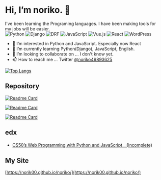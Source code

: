 # Hi, I’m noriko. 👋

I've been learning the Programing languages. I have been making tools for my jobs will be easier.   
![Python](https://img.shields.io/badge/Python-3.7.7-3776ab.svg)
![Django](https://img.shields.io/badge/Django-3.2-0C4B33.svg)
![DRF](https://img.shields.io/badge/DRF-3.12.4-A30000.svg)
![JavaScript](https://img.shields.io/badge/JavaScript-ES6-04AA6D.svg)
![Vue.js](https://img.shields.io/badge/Vue.js-vue@2-4fc08d.svg)
![React](https://img.shields.io/badge/React-react@17-61dafb.svg)
![WordPress](https://img.shields.io/badge/WordPress-5.7.2-007cba.svg)


- 👀 I’m interested in Python and JavaScript. Especially now React
- 🌱 I’m currently learning Python(Django), JavaScript, English.
- 💞️ I’m looking to collaborate on ... I don't know yet.
- 📫 How to reach me ... Twitter [@noriko49893625](https://twitter.com/noriko49893625)

[![Top Langs](https://github-readme-stats.vercel.app/api/top-langs/?username=norik00&layout=compact)](https://github.com/norik00/github-readme-stats)

## Repository
[![Readme Card](https://github-readme-stats.vercel.app/api/pin/?username=norik00&repo=code-convert-to-image)](https://github.com/norik00/code-convert-to-image)

[![Readme Card](https://github-readme-stats.vercel.app/api/pin/?username=norik00&repo=sns-django-react-sample)](https://github.com/norik00/sns-django-react-sample)

[![Readme Card](https://github-readme-stats.vercel.app/api/pin/?username=norik00&repo=auctionsite-django-sample)](https://github.com/norik00/auctionsite-django-sample)

## edx
  - [CS50’s Web Programming with Python and JavaScript　(Incomplete)](https://cs50.harvard.edu/web/2020/)


## My Site
[https://norik00.github.io/noriko/](https://norik00.github.io/noriko/)


<!---
norik00/norik00 is a ✨ special ✨ repository because its `README.md` (this file) appears on your GitHub profile.
You can click the Preview link to take a look at your changes.
--->
